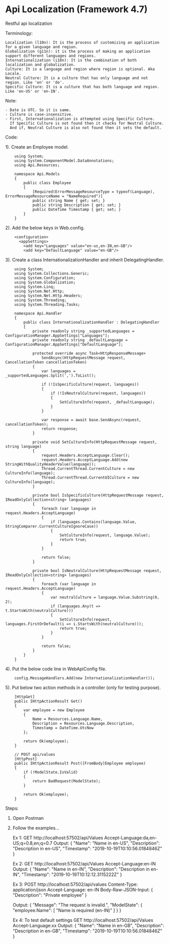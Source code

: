 # Api Localization (Framework 4.7)
Restful api localization


Terminology:

	Localization (l10n): It is the process of customizing an application for a given language and region.
	Globalization (g11n): it is the process of making an application support different languages and regions.
	Internationalization (i18n): It is the combination of both localization and globalization.
	Culture: It is a language and region where region is optional. Aka Locale.
	Neutral Culture: It is a culture that has only language and not region. Like 'en' or 'de'.
	Specific Culture: It is a culture that has both language and region. Like 'en-US' or 'en-IN'.


Note:

	- Date is UTC. So it is same.
	- Culture is case-insensitive.
	- First, Internationalization is attempted using Specific Culture. 
	  If Specific Culture is not found then it chacks for Neutral Culture. 
	  And if, Neutral Culture is also not found then it sets the default.


Code:

1). Create an Employee model.

		using System;
		using System.ComponentModel.DataAnnotations;
		using Api.Resources;

		namespace Api.Models
		{
			public class Employee
			{
				[Required(ErrorMessageResourceType = typeof(Language), ErrorMessageResourceName = "NameRequired")]
				public string Name { get; set; }
				public string Description { get; set; }
				public DateTime Timestamp { get; set; }
			}
		}
		
2). Add the below keys in Web.config.
		
		<configuration>
		  <appSettings>
			<add key="Languages" value="en-us,en-IN,en-GB"/>
			<add key="DefaultLanguage" value="en-GB"/>

3). Create a class InternationalizationHandler and inherit DelegatingHandler.
		
		using System;
		using System.Collections.Generic;
		using System.Configuration;
		using System.Globalization;
		using System.Linq;
		using System.Net.Http;
		using System.Net.Http.Headers;
		using System.Threading;
		using System.Threading.Tasks;

		namespace Api.Handler
		{
			public class InternationalizationHandler : DelegatingHandler
			{
				private readonly string _supportedLanguages = ConfigurationManager.AppSettings["Languages"];
				private readonly string _defaultLanguage = ConfigurationManager.AppSettings["DefaultLanguage"];

				protected override async Task<HttpResponseMessage> 
					SendAsync(HttpRequestMessage request, CancellationToken cancellationToken)
				{
					var languages = _supportedLanguages.Split(',').ToList();

					if (!IsSpecificCulture(request, languages))
					{
						if (!IsNeutralCulture(request, languages))
						{
							SetCultureInfo(request, _defaultLanguage);
						}
					}

					var response = await base.SendAsync(request, cancellationToken);
					return response;
				}

				private void SetCultureInfo(HttpRequestMessage request, string language)
				{
					request.Headers.AcceptLanguage.Clear();
					request.Headers.AcceptLanguage.Add(new StringWithQualityHeaderValue(language));
					Thread.CurrentThread.CurrentCulture = new CultureInfo(language);
					Thread.CurrentThread.CurrentUICulture = new CultureInfo(language);
				}

				private bool IsSpecificCulture(HttpRequestMessage request, IReadOnlyCollection<string> languages)
				{
					foreach (var language in request.Headers.AcceptLanguage)
					{
						if (languages.Contains(language.Value, StringComparer.CurrentCultureIgnoreCase))
						{
							SetCultureInfo(request, language.Value);
							return true;
						}
					}

					return false;
				}

				private bool IsNeutralCulture(HttpRequestMessage request, IReadOnlyCollection<string> languages)
				{
					foreach (var language in request.Headers.AcceptLanguage)
					{
						var neutralCulture = language.Value.Substring(0, 2);
						if (languages.Any(t => t.StartsWith(neutralCulture)))
						{
							SetCultureInfo(request, languages.FirstOrDefault(i => i.StartsWith(neutralCulture)));
							return true;
						}
					}

					return false;
				}
			}
		}

4). Put the below code line in WebApiConfig file.

		config.MessageHandlers.Add(new InternationalizationHandler());

5). Put below two action methods in a controller (only for testing purpose).

        [HttpGet]
        public IHttpActionResult Get()
        {
            var employee = new Employee
            {
                Name = Resources.Language.Name,
                Description = Resources.Language.Description,
                Timestamp = DateTime.UtcNow
            };

            return Ok(employee);
        }

        // POST api/values
        [HttpPost]
        public IHttpActionResult Post([FromBody]Employee employee)
        {
            if (!ModelState.IsValid)
            {
                return BadRequest(ModelState);
            }

            return Ok(employee);
        }
		
		
Steps:

1. Open Postman
2. Follow the examples...

	Ex 1:
	GET http://localhost:57502/api/Values
	Accept-Language:da,en-US;q=0.8,en;q=0.7
	Output:
	{
		"Name": "Name in en-US",
		"Description": "Description in en-US",
		"Timestamp": "2019-10-19T10:10:56.0184846Z"
	}

	Ex 2:
	GET http://localhost:57502/api/Values
	Accept-Language:en-IN
	Output:
	{
		"Name": "Name in en-IN",
		"Description": "Description in en-IN",
		"Timestamp": "2019-10-19T10:12:12.3115222Z"
	}

	Ex 3:
	POST http://localhost:57502/api/values 
	Content-Type: application/json
	Accept-Language: en-IN
	Body-Raw-JSON-Input:
	{
		"Description": "Private employee"
	}

	Output:
	{
		"Message": "The request is invalid.",
		"ModelState": {
			"employee.Name": [
				"Name is required (en-IN)"
			]
		}
	}

	Ex 4: To test default settings
	GET http://localhost:57502/api/Values
	Accept-Language:xx
	Output:
	{
		"Name": "Name in en-GB",
		"Description": "Description in en-GB",
		"Timestamp": "2019-10-19T10:10:56.0184846Z"
	}
